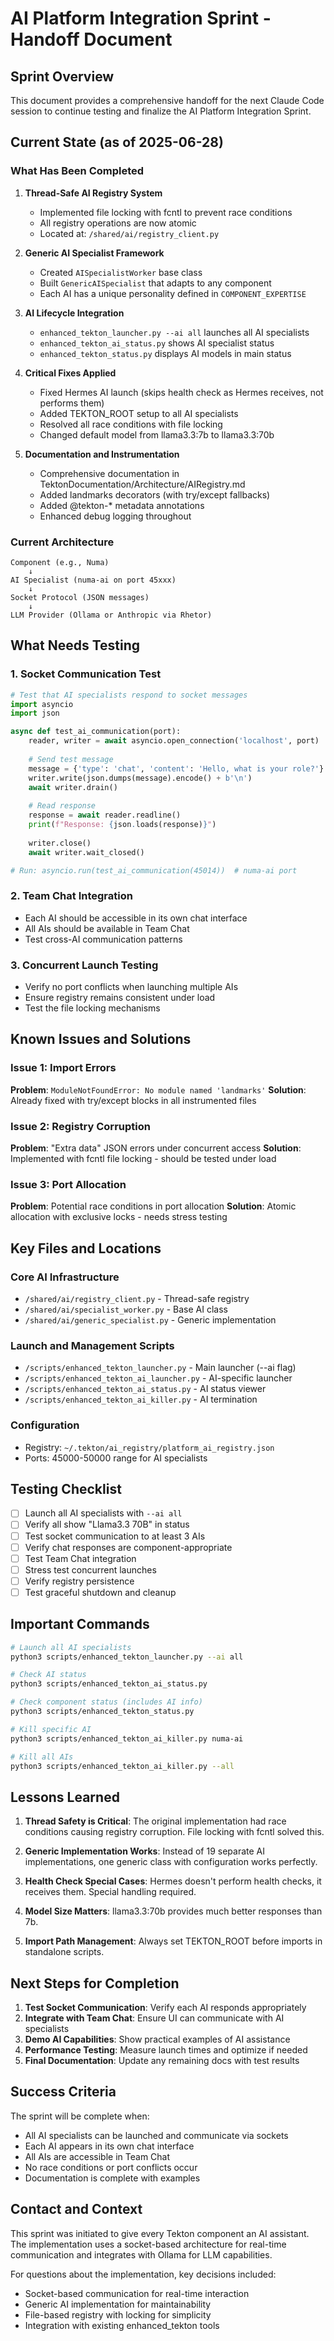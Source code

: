 # AI Platform Integration Sprint - Handoff Document

## Sprint Overview

This document provides a comprehensive handoff for the next Claude Code session to continue testing and finalize the AI Platform Integration Sprint.

## Current State (as of 2025-06-28)

### What Has Been Completed

1. **Thread-Safe AI Registry System**
   - Implemented file locking with fcntl to prevent race conditions
   - All registry operations are now atomic
   - Located at: `/shared/ai/registry_client.py`

2. **Generic AI Specialist Framework**
   - Created `AISpecialistWorker` base class
   - Built `GenericAISpecialist` that adapts to any component
   - Each AI has a unique personality defined in `COMPONENT_EXPERTISE`

3. **AI Lifecycle Integration**
   - `enhanced_tekton_launcher.py --ai all` launches all AI specialists
   - `enhanced_tekton_ai_status.py` shows AI specialist status
   - `enhanced_tekton_status.py` displays AI models in main status

4. **Critical Fixes Applied**
   - Fixed Hermes AI launch (skips health check as Hermes receives, not performs them)
   - Added TEKTON_ROOT setup to all AI specialists
   - Resolved all race conditions with file locking
   - Changed default model from llama3.3:7b to llama3.3:70b

5. **Documentation and Instrumentation**
   - Comprehensive documentation in TektonDocumentation/Architecture/AIRegistry.md
   - Added landmarks decorators (with try/except fallbacks)
   - Added @tekton-* metadata annotations
   - Enhanced debug logging throughout

### Current Architecture

```
Component (e.g., Numa) 
    ↓
AI Specialist (numa-ai on port 45xxx)
    ↓
Socket Protocol (JSON messages)
    ↓
LLM Provider (Ollama or Anthropic via Rhetor)
```

## What Needs Testing

### 1. Socket Communication Test
```python
# Test that AI specialists respond to socket messages
import asyncio
import json

async def test_ai_communication(port):
    reader, writer = await asyncio.open_connection('localhost', port)
    
    # Send test message
    message = {'type': 'chat', 'content': 'Hello, what is your role?'}
    writer.write(json.dumps(message).encode() + b'\n')
    await writer.drain()
    
    # Read response
    response = await reader.readline()
    print(f"Response: {json.loads(response)}")
    
    writer.close()
    await writer.wait_closed()

# Run: asyncio.run(test_ai_communication(45014))  # numa-ai port
```

### 2. Team Chat Integration
- Each AI should be accessible in its own chat interface
- All AIs should be available in Team Chat
- Test cross-AI communication patterns

### 3. Concurrent Launch Testing
- Verify no port conflicts when launching multiple AIs
- Ensure registry remains consistent under load
- Test the file locking mechanisms

## Known Issues and Solutions

### Issue 1: Import Errors
**Problem**: `ModuleNotFoundError: No module named 'landmarks'`
**Solution**: Already fixed with try/except blocks in all instrumented files

### Issue 2: Registry Corruption
**Problem**: "Extra data" JSON errors under concurrent access
**Solution**: Implemented with fcntl file locking - should be tested under load

### Issue 3: Port Allocation
**Problem**: Potential race conditions in port allocation
**Solution**: Atomic allocation with exclusive locks - needs stress testing

## Key Files and Locations

### Core AI Infrastructure
- `/shared/ai/registry_client.py` - Thread-safe registry
- `/shared/ai/specialist_worker.py` - Base AI class
- `/shared/ai/generic_specialist.py` - Generic implementation

### Launch and Management Scripts
- `/scripts/enhanced_tekton_launcher.py` - Main launcher (--ai flag)
- `/scripts/enhanced_tekton_ai_launcher.py` - AI-specific launcher
- `/scripts/enhanced_tekton_ai_status.py` - AI status viewer
- `/scripts/enhanced_tekton_ai_killer.py` - AI termination

### Configuration
- Registry: `~/.tekton/ai_registry/platform_ai_registry.json`
- Ports: 45000-50000 range for AI specialists

## Testing Checklist

- [ ] Launch all AI specialists with `--ai all`
- [ ] Verify all show "Llama3.3 70B" in status
- [ ] Test socket communication to at least 3 AIs
- [ ] Verify chat responses are component-appropriate
- [ ] Test Team Chat integration
- [ ] Stress test concurrent launches
- [ ] Verify registry persistence
- [ ] Test graceful shutdown and cleanup

## Important Commands

```bash
# Launch all AI specialists
python3 scripts/enhanced_tekton_launcher.py --ai all

# Check AI status
python3 scripts/enhanced_tekton_ai_status.py

# Check component status (includes AI info)
python3 scripts/enhanced_tekton_status.py

# Kill specific AI
python3 scripts/enhanced_tekton_ai_killer.py numa-ai

# Kill all AIs
python3 scripts/enhanced_tekton_ai_killer.py --all
```

## Lessons Learned

1. **Thread Safety is Critical**: The original implementation had race conditions causing registry corruption. File locking with fcntl solved this.

2. **Generic Implementation Works**: Instead of 19 separate AI implementations, one generic class with configuration works perfectly.

3. **Health Check Special Cases**: Hermes doesn't perform health checks, it receives them. Special handling required.

4. **Model Size Matters**: llama3.3:70b provides much better responses than 7b.

5. **Import Path Management**: Always set TEKTON_ROOT before imports in standalone scripts.

## Next Steps for Completion

1. **Test Socket Communication**: Verify each AI responds appropriately
2. **Integrate with Team Chat**: Ensure UI can communicate with AI specialists
3. **Demo AI Capabilities**: Show practical examples of AI assistance
4. **Performance Testing**: Measure launch times and optimize if needed
5. **Final Documentation**: Update any remaining docs with test results

## Success Criteria

The sprint will be complete when:
- All AI specialists can be launched and communicate via sockets
- Each AI appears in its own chat interface
- All AIs are accessible in Team Chat
- No race conditions or port conflicts occur
- Documentation is complete with examples

## Contact and Context

This sprint was initiated to give every Tekton component an AI assistant. The implementation uses a socket-based architecture for real-time communication and integrates with Ollama for LLM capabilities.

For questions about the implementation, key decisions included:
- Socket-based communication for real-time interaction
- Generic AI implementation for maintainability  
- File-based registry with locking for simplicity
- Integration with existing enhanced_tekton tools